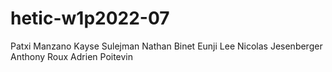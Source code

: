 # hetic-w1p2022-07

Patxi Manzano
Kayse Sulejman 
Nathan Binet
Eunji Lee
Nicolas Jesenberger
Anthony Roux
Adrien Poitevin
